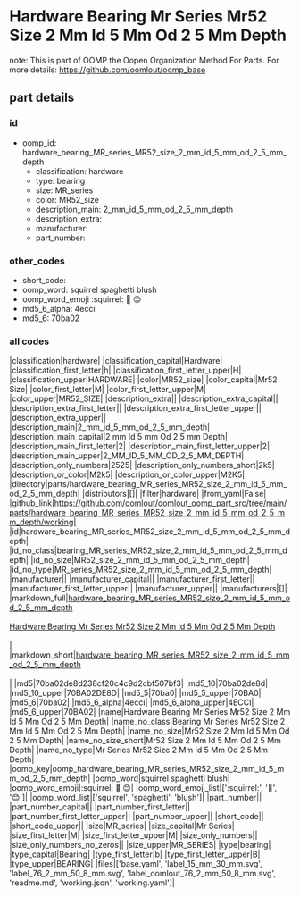 # Hardware Bearing Mr Series Mr52 Size 2 Mm Id 5 Mm Od 2 5 Mm Depth  

note: This is part of OOMP the Oopen Organization Method For Parts. For more details: https://github.com/oomlout/oomp_base

##  part details





### id
* oomp_id: hardware_bearing_MR_series_MR52_size_2_mm_id_5_mm_od_2_5_mm_depth
  * classification: hardware
  * type: bearing
  * size: MR_series
  * color: MR52_size
  * description_main: 2_mm_id_5_mm_od_2_5_mm_depth
  * description_extra: 
  * manufacturer: 
  * part_number: 

### other_codes
* short_code: 
* oomp_word: squirrel spaghetti blush
* oomp_word_emoji :squirrel: :spaghetti: :blush:
* md5_6_alpha: 4ecci
* md5_6: 70ba02

### all codes 
|classification|hardware|
|classification_capital|Hardware|
|classification_first_letter|h|
|classification_first_letter_upper|H|
|classification_upper|HARDWARE|
|color|MR52_size|
|color_capital|Mr52 Size|
|color_first_letter|M|
|color_first_letter_upper|M|
|color_upper|MR52_SIZE|
|description_extra||
|description_extra_capital||
|description_extra_first_letter||
|description_extra_first_letter_upper||
|description_extra_upper||
|description_main|2_mm_id_5_mm_od_2_5_mm_depth|
|description_main_capital|2 mm Id 5 mm Od 2.5 mm Depth|
|description_main_first_letter|2|
|description_main_first_letter_upper|2|
|description_main_upper|2_MM_ID_5_MM_OD_2_5_MM_DEPTH|
|description_only_numbers|2525|
|description_only_numbers_short|2k5|
|description_or_color|M2k5|
|description_or_color_upper|M2K5|
|directory|parts/hardware_bearing_MR_series_MR52_size_2_mm_id_5_mm_od_2_5_mm_depth|
|distributors|[]|
|filter|hardware|
|from_yaml|False|
|github_link|https://github.com/oomlout/oomlout_oomp_part_src/tree/main/parts/hardware_bearing_MR_series_MR52_size_2_mm_id_5_mm_od_2_5_mm_depth/working|
|id|hardware_bearing_MR_series_MR52_size_2_mm_id_5_mm_od_2_5_mm_depth|
|id_no_class|bearing_MR_series_MR52_size_2_mm_id_5_mm_od_2_5_mm_depth|
|id_no_size|MR52_size_2_mm_id_5_mm_od_2_5_mm_depth|
|id_no_type|MR_series_MR52_size_2_mm_id_5_mm_od_2_5_mm_depth|
|manufacturer||
|manufacturer_capital||
|manufacturer_first_letter||
|manufacturer_first_letter_upper||
|manufacturer_upper||
|manufacturers|[]|
|markdown_full|[hardware_bearing_MR_series_MR52_size_2_mm_id_5_mm_od_2_5_mm_depth](https://github.com/oomlout/oomlout_oomp_part_src/tree/main/parts/hardware_bearing_MR_series_MR52_size_2_mm_id_5_mm_od_2_5_mm_depth/working)<br>[](https://github.com/oomlout/oomlout_oomp_part_src/tree/main/parts/hardware_bearing_MR_series_MR52_size_2_mm_id_5_mm_od_2_5_mm_depth/working)<br>[Hardware Bearing Mr Series Mr52 Size 2 Mm Id 5 Mm Od 2 5 Mm Depth](https://github.com/oomlout/oomlout_oomp_part_src/tree/main/parts/hardware_bearing_MR_series_MR52_size_2_mm_id_5_mm_od_2_5_mm_depth/working)<br><br>|
|markdown_short|[hardware_bearing_MR_series_MR52_size_2_mm_id_5_mm_od_2_5_mm_depth](https://github.com/oomlout/oomlout_oomp_part_src/tree/main/parts/hardware_bearing_MR_series_MR52_size_2_mm_id_5_mm_od_2_5_mm_depth/working)<br><br>|
|md5|70ba02de8d238cf20c4c9d2cbf507bf3|
|md5_10|70ba02de8d|
|md5_10_upper|70BA02DE8D|
|md5_5|70ba0|
|md5_5_upper|70BA0|
|md5_6|70ba02|
|md5_6_alpha|4ecci|
|md5_6_alpha_upper|4ECCI|
|md5_6_upper|70BA02|
|name|Hardware Bearing Mr Series Mr52 Size 2 Mm Id 5 Mm Od 2 5 Mm Depth|
|name_no_class|Bearing Mr Series Mr52 Size 2 Mm Id 5 Mm Od 2 5 Mm Depth|
|name_no_size|Mr52 Size 2 Mm Id 5 Mm Od 2 5 Mm Depth|
|name_no_size_short|Mr52 Size 2 Mm Id 5 Mm Od 2 5 Mm Depth|
|name_no_type|Mr Series Mr52 Size 2 Mm Id 5 Mm Od 2 5 Mm Depth|
|oomp_key|oomp_hardware_bearing_MR_series_MR52_size_2_mm_id_5_mm_od_2_5_mm_depth|
|oomp_word|squirrel spaghetti blush|
|oomp_word_emoji|:squirrel: :spaghetti: :blush:|
|oomp_word_emoji_list|[':squirrel:', ':spaghetti:', ':blush:']|
|oomp_word_list|['squirrel', 'spaghetti', 'blush']|
|part_number||
|part_number_capital||
|part_number_first_letter||
|part_number_first_letter_upper||
|part_number_upper||
|short_code||
|short_code_upper||
|size|MR_series|
|size_capital|Mr Series|
|size_first_letter|M|
|size_first_letter_upper|M|
|size_only_numbers||
|size_only_numbers_no_zeros||
|size_upper|MR_SERIES|
|type|bearing|
|type_capital|Bearing|
|type_first_letter|b|
|type_first_letter_upper|B|
|type_upper|BEARING|
|files|['base.yaml', 'label_15_mm_30_mm.svg', 'label_76_2_mm_50_8_mm.svg', 'label_oomlout_76_2_mm_50_8_mm.svg', 'readme.md', 'working.json', 'working.yaml']|
